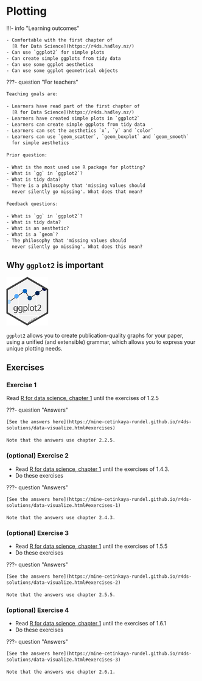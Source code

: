 # Plotting

!!!- info "Learning outcomes"

    - Comfortable with the first chapter of
      [R for Data Science](https://r4ds.hadley.nz/)
    - Can use `ggplot2` for simple plots
    - Can create simple ggplots from tidy data
    - Can use some ggplot aesthetics
    - Can use some ggplot geometrical objects

???- question "For teachers"

    Teaching goals are:

    - Learners have read part of the first chapter of
      [R for Data Science](https://r4ds.hadley.nz/)
    - Learners have created simple plots in `ggplot2`
    - Learners can create simple ggplots from tidy data
    - Learners can set the aesthetics `x`, `y` and `color`
    - Learners can use `geom_scatter`, `geom_boxplot` and `geom_smooth`
      for simple aesthetics

    Prior question:

    - What is the most used use R package for plotting?
    - What is `gg` in `ggplot2`?
    - What is tidy data?
    - There is a philosophy that 'missing values should
      never silently go missing'. What does that mean?

    Feedback questions:

    - What is `gg` in `ggplot2`?
    - What is tidy data?
    - What is an aesthetic?
    - What is a `geom`?
    - The philosophy that 'missing values should
      never silently go missing'. What does this mean?

## Why `ggplot2` is important

![The `ggplot2` logo](../logo/ggplot2_logo_5.png)

`ggplot2` allows you to create publication-quality graphs for your paper,
using a unified (and extensible) grammar,
which allows you to express your unique
plotting needs.

## Exercises

### Exercise 1

Read [R for data science, chapter 1](https://r4ds.hadley.nz/data-visualize.html)
until the exercises of 1.2.5

???- question "Answers"

    [See the answers here](https://mine-cetinkaya-rundel.github.io/r4ds-solutions/data-visualize.html#exercises)

    Note that the answers use chapter 2.2.5.

### (optional) Exercise 2

- Read [R for data science, chapter 1](https://r4ds.hadley.nz/data-visualize.html)
  until the exercises of 1.4.3.
- Do these exercises

???- question "Answers"

    [See the answers here](https://mine-cetinkaya-rundel.github.io/r4ds-solutions/data-visualize.html#exercises-1)

    Note that the answers use chapter 2.4.3.

### (optional) Exercise 3

- Read [R for data science, chapter 1](https://r4ds.hadley.nz/data-visualize.html)
  until the exercises of 1.5.5
- Do these exercises

???- question "Answers"

    [See the answers here](https://mine-cetinkaya-rundel.github.io/r4ds-solutions/data-visualize.html#exercises-2)

    Note that the answers use chapter 2.5.5.

### (optional) Exercise 4

- Read [R for data science, chapter 1](https://r4ds.hadley.nz/data-visualize.html)
  until the exercises of 1.6.1
- Do these exercises

???- question "Answers"

    [See the answers here](https://mine-cetinkaya-rundel.github.io/r4ds-solutions/data-visualize.html#exercises-3)

    Note that the answers use chapter 2.6.1.
